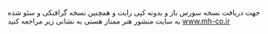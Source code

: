 جهت دریافت نسخه سورس باز و بدونه کپی رایت و همچنین نسخه گرافیکی و سئو شده به سایت منشور هنر ممتاز هستی به نشانی زیر مراجعه کنید
www.mh-co.ir
